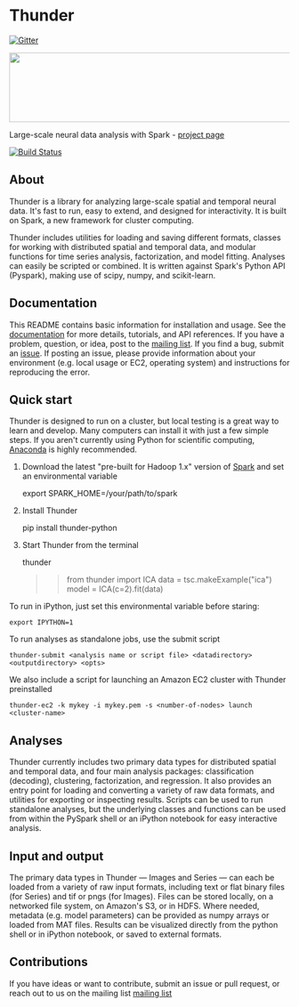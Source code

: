 Thunder
=======

[![Gitter](https://badges.gitter.im/Join%20Chat.svg)](https://gitter.im/freeman-lab/thunder?utm_source=badge&utm_medium=badge&utm_campaign=pr-badge&utm_content=badge)

<div class="row">
  <a href="http://freeman-lab.github.io/thunder/">
      <img src="http://thefreemanlab.com/thunder/docs/_static/thumbnail_row.png" width="800px" height="125px">
  </a>
</div>

Large-scale neural data analysis with Spark - [project page](http://freeman-lab.github.io/thunder/)

[![Build Status](https://travis-ci.org/freeman-lab/thunder.png?branch=master)](https://travis-ci.org/freeman-lab/thunder)

About
-----

Thunder is a library for analyzing large-scale spatial and temporal neural data. It's fast to run, easy to extend, and designed for interactivity. It is built on Spark, a new framework for cluster computing.

Thunder includes utilities for loading and saving different formats, classes for working with distributed spatial and temporal data, and modular functions for time series analysis, factorization, and model fitting. Analyses can easily be scripted or combined. It is written against Spark's Python API (Pyspark), making use of scipy, numpy, and scikit-learn.

Documentation
-------------

This README contains basic information for installation and usage. See the [documentation](http://thefreemanlab.com/thunder/docs/) for more details, tutorials, and API references. If you have a problem, question, or idea, post to the [mailing list](https://groups.google.com/forum/?hl=en#!forum/thunder-user). If you find a bug, submit an [issue](https://github.com/freeman-lab/thunder/issues). If posting an issue, please provide information about your environment (e.g. local usage or EC2, operating system) and instructions for reproducing the error.

Quick start
-----------

Thunder is designed to run on a cluster, but local testing is a great way to learn and develop. Many computers can install it with just a few simple steps. If you aren't currently using Python for scientific computing, [Anaconda](https://store.continuum.io/cshop/anaconda/) is highly recommended.

1) Download the latest "pre-built for Hadoop 1.x" version of [Spark](http://spark.apache.org/downloads.html) and set an environmental variable

	export SPARK_HOME=/your/path/to/spark

2) Install Thunder

	pip install thunder-python

3) Start Thunder from the terminal

	thunder
	>> from thunder import ICA
	>> data = tsc.makeExample("ica")
	>> model = ICA(c=2).fit(data)

To run in iPython, just set this environmental variable before staring:

	export IPYTHON=1

To run analyses as standalone jobs, use the submit script

	thunder-submit <analysis name or script file> <datadirectory> <outputdirectory> <opts>

We also include a script for launching an Amazon EC2 cluster with Thunder preinstalled

	thunder-ec2 -k mykey -i mykey.pem -s <number-of-nodes> launch <cluster-name>


Analyses
--------

Thunder currently includes two primary data types for distributed spatial and temporal data, and four main analysis packages: classification (decoding), clustering, factorization, and regression. It also provides an entry point for loading and converting a variety of raw data formats, and utilities for exporting or inspecting results. Scripts can be used to run standalone analyses, but the underlying classes and functions can be used from within the PySpark shell or an iPython notebook for easy interactive analysis.

Input and output
----------------

The primary data types in Thunder — Images and Series — can each be loaded from a variety of raw input formats, including text or flat binary files (for Series) and tif or pngs (for Images). Files can be stored locally, on a networked file system, on Amazon's S3, or in HDFS. Where needed, metadata (e.g. model parameters) can be provided as numpy arrays or loaded from MAT files. Results can be visualized directly from the python shell or in iPython notebook, or saved to external formats.

Contributions
-------------
If you have ideas or want to contribute, submit an issue or pull request, or reach out to us on the mailing list [mailing list](https://groups.google.com/forum/?hl=en#!forum/thunder-user)